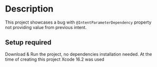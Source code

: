 # Description

This project showcases a bug with `@IntentParameterDependency` property not providing value from previous intent. 

## Setup required

Download & Run the project, no dependencies installation needed. At the time of creating this project Xcode 16.2 was used
